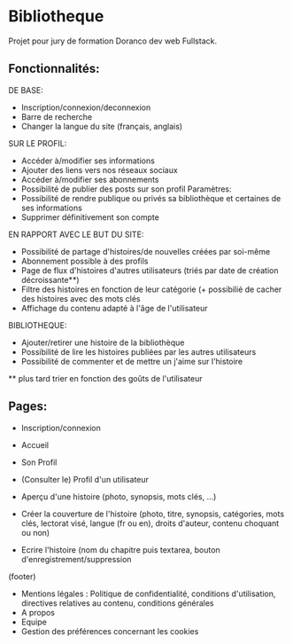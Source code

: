 # Bibliotheque
Projet pour jury de formation Doranco dev web Fullstack.


## Fonctionnalités:

DE BASE:
- Inscription/connexion/deconnexion
- Barre de recherche
- Changer la langue du site (français, anglais)

SUR LE PROFIL:
- Accéder à/modifier ses informations
- Ajouter des liens vers nos réseaux sociaux
- Accéder à/modifier ses abonnements
- Possibilité de publier des posts sur son profil
Paramètres:
- Possibilité de rendre publique ou privés sa bibliothèque et certaines de ses informations
- Supprimer définitivement son compte

EN RAPPORT AVEC LE BUT DU SITE:
- Possibilité de partage d'histoires/de nouvelles créées par soi-même
- Abonnement possible à des profils
- Page de flux d'histoires d'autres utilisateurs (triés par date de création décroissante**)
- Filtre des histoires en fonction de leur catégorie (+ possibilié de cacher des histoires avec des mots clés
- Affichage du contenu adapté à l'âge de l'utilisateur

BIBLIOTHEQUE:
- Ajouter/retirer une histoire de la bibliothèque
- Possibilité de lire les histoires publiées par les autres utilisateurs 
- Possibilité de commenter et de mettre un j'aime sur l'histoire 


** plus tard trier en fonction des goûts de l'utilisateur 


## Pages: 

- Inscription/connexion
- Accueil
- Son Profil
- (Consulter le) Profil d'un utilisateur
- Aperçu d'une histoire (photo, synopsis, mots clés, ...)

- Créer la couverture de l'histoire (photo, titre, synopsis, catégories, mots clés, lectorat visé, langue (fr ou en), droits d'auteur, contenu choquant ou non)
- Ecrire l'histoire (nom du chapitre puis textarea, bouton d'enregistrement/suppression

(footer)
- Mentions légales : Politique de confidentialité, conditions d'utilisation, directives relatives au contenu, conditions générales
- A propos
- Equipe
- Gestion des préférences concernant les cookies






